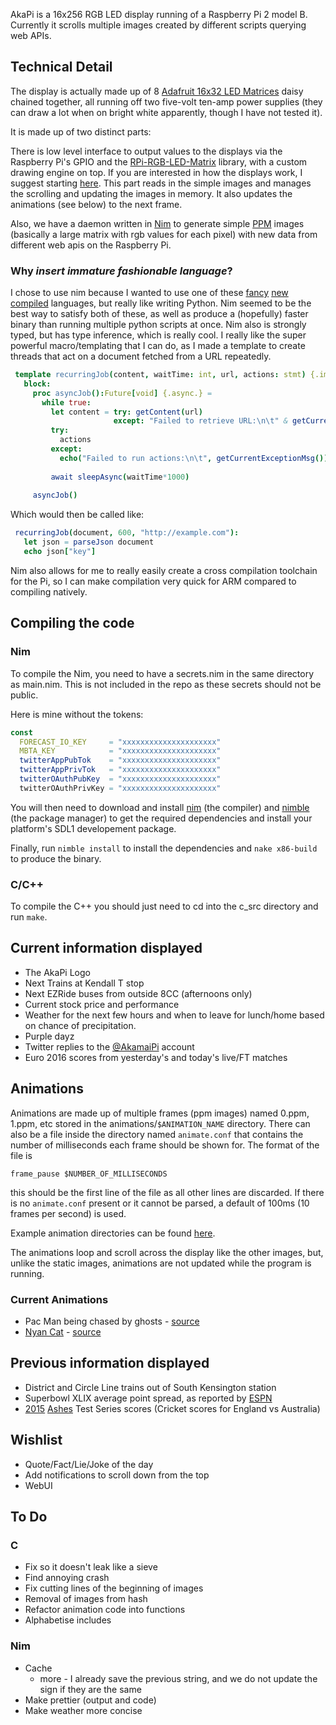 AkaPi is a 16x256 RGB LED display running of a Raspberry Pi 2 model B.
Currently it scrolls multiple images created by different scripts
querying web APIs.

Technical Detail
----------------

The display is actually made up of 8 [Adafruit 16x32 LED Matrices] daisy
chained together, all running off two five-volt ten-amp power supplies
(they can draw a lot when on bright white apparently, though I have not
tested it).
 
It is made up of two distinct parts:

There is low level interface to output values to the displays via the
Raspberry Pi's GPIO and the [RPi-RGB-LED-Matrix] library, with a custom
drawing engine on top. If you are interested in how the displays work, I
suggest starting [here]. This part reads in the simple images and
manages the scrolling and updating the images in memory. It also updates
the animations (see below) to the next frame.

Also, we have a daemon written in [Nim] to generate simple [PPM] images
(basically a large matrix with rgb values for each pixel) with new data
from different web apis on the Raspberry Pi.

### Why *insert immature fashionable language*?

I chose to use nim because I wanted to use one of these [fancy][]
[new][] [compiled] languages, but really like writing Python. Nim seemed
to be the best way to satisfy both of these, as well as produce a
(hopefully) faster binary than running multiple python scripts at once.
Nim also is strongly typed, but has type inference, which is really
cool. I really like the super powerful macro/templating that I can do,
as I made a template to create threads that act on a document fetched
from a URL repeatedly.

```nim
 template recurringJob(content, waitTime: int, url, actions: stmt) {.immediate.} =
   block:
     proc asyncJob():Future[void] {.async.} =
       while true:
         let content = try: getContent(url)
                       except: "Failed to retrieve URL:\n\t" & getCurrentExceptionMsg()
         try:
           actions
         except:
           echo("Failed to run actions:\n\t", getCurrentExceptionMsg())
 
         await sleepAsync(waitTime*1000)
 
     asyncJob()
```

Which would then be called like:

```nim
 recurringJob(document, 600, "http://example.com"):
   let json = parseJson document
   echo json["key"]
```

Nim also allows for me to really easily create a cross compilation
toolchain for the Pi, so I can make compilation very quick for ARM
compared to compiling natively.

Compiling the code
------------------

### Nim
To compile the Nim, you need to have a secrets.nim in the same directory as main.nim. This is not included in the repo as these secrets should not be public.

Here is mine without the tokens:
```nim
const
  FORECAST_IO_KEY     = "xxxxxxxxxxxxxxxxxxxxx"
  MBTA_KEY            = "xxxxxxxxxxxxxxxxxxxxx"
  twitterAppPubTok    = "xxxxxxxxxxxxxxxxxxxxx"
  twitterAppPrivTok   = "xxxxxxxxxxxxxxxxxxxxx"
  twitterOAuthPubKey  = "xxxxxxxxxxxxxxxxxxxxx"
  twitterOAuthPrivKey = "xxxxxxxxxxxxxxxxxxxxx"

```

You will then need to download and install [nim][3] (the compiler) and [nimble][] (the package manager) to get the required dependencies and install your platform's SDL1 developement package.

Finally, run `nimble install` to install the dependencies and `nake x86-build` to produce the binary. 

### C/C++
To compile the C++ you should just need to cd into the c_src directory and run `make`.

Current information displayed
-----------------------------

-   The AkaPi Logo
-   Next Trains at Kendall T stop
-   Next EZRide buses from outside 8CC (afternoons only)
-   Current stock price and performance
-   Weather for the next few hours and when to leave for lunch/home
    based on chance of precipitation.
-   Purple dayz
-   Twitter replies to the [@AkamaiPi] account
-   Euro 2016 scores from yesterday's and today's live/FT matches

Animations
----------

Animations are made up of multiple frames (ppm images) named 0.ppm,
1.ppm, etc stored in the animations/`$ANIMATION_NAME` directory.
There can also be a file inside the directory named `animate.conf` 
that contains the number of milliseconds each frame should be shown 
for. The format of the file is

`frame_pause $NUMBER_OF_MILLISECONDS`

this should be the first line of the file as all other lines are
discarded. If there is no `animate.conf` present or it cannot be
parsed, a default of 100ms (10 frames per second) is used.

Example animation directories can be found [here][1].

The animations loop and scroll across the display like the other images,
but, unlike the static images, animations are not updated while the
program is running.

### Current Animations

-   Pac Man being chased by ghosts - [source]
-   [Nyan Cat] - [source][2]

Previous information displayed
------------------------------

-   District and Circle Line trains out of South Kensington station
-   Superbowl XLIX average point spread, as reported by [ESPN]
-   [2015][] [Ashes] Test Series scores (Cricket scores for England
    vs Australia)

Wishlist
--------

-   Quote/Fact/Lie/Joke of the day
-   Add notifications to scroll down from the top
-   WebUI

To Do
-----

### C

-   Fix so it doesn't leak like a sieve
-   Find annoying crash
-   Fix cutting lines of the beginning of images
-   Removal of images from hash
-   Refactor animation code into functions
-   Alphabetise includes

### Nim

-   Cache
    -   more - I already save the previous string, and we do not update
        the sign if they are the same
-   Make prettier (output and code)
-   Make weather more concise

  [@AkamaiPi]: https://twitter.com/akamaipi
  [1]: https://github.com/Dhertz/AkaPi/tree/master/animations
  [2]: http://ledseq.com/forums/topic/nyan-cat/
  [3]: http://nim-lang.org/download.html
  [2015]: https://en.wikipedia.org/wiki/2015_Ashes_series
  [Adafruit 16x32 LED Matrices]: http://www.adafruit.com/product/420
  [Ashes]: https://en.wikipedia.org/wiki/The_Ashes
  [compiled]: http://dlang.org
  [ESPN]: http://espn.go.com/nfl/lines
  [fancy]: http://golang.org
  [github repo]: https://github.com/dhertz/AkaPi
  [here]: https://trmm.net/Octoscroller#Interface
  [new]: http://playrust.com
  [Nim]: http://nim-lang.org
  [nimble]: https://github.com/nim-lang/nimble#installation
  [Nyan Cat]: https://www.youtube.com/watch?v=QH2-TGUlwu4
  [PPM]: http://en.wikipedia.org/wiki/Netpbm_format
  [RPi-RGB-LED-Matrix]: https://github.com/hzeller/rpi-rgb-led-matrix
  [source]: http://ledseq.com/forums/topic/a-few-animations-from-classic-8-bit-games/
